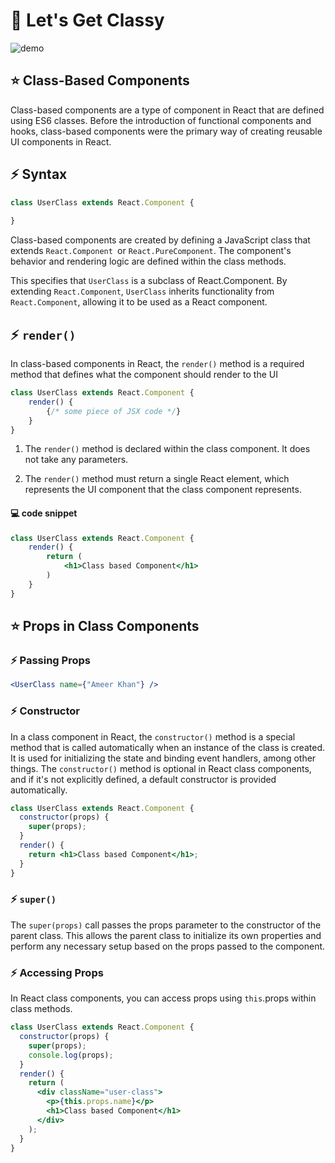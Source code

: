 # 📍 Let's Get Classy

![demo](https://coreui.io/images/ogimages/react_1200_630.jpg)

## ⭐ Class-Based Components

Class-based components are a type of component in React that are defined using ES6 classes. Before the introduction of functional components and hooks, class-based components were the primary way of creating reusable UI components in React.


## ⚡ Syntax

```jsx
class UserClass extends React.Component {
    
}
```

Class-based components are created by defining a JavaScript class that extends `React.Component `or `React.PureComponent`. The component's behavior and rendering logic are defined within the class methods.

This specifies that `UserClass` is a subclass of React.Component. By extending `React.Component`, `UserClass` inherits functionality from `React.Component`, allowing it to be used as a React component.

## ⚡ `render()`


In class-based components in React, the `render()` method is a required method that defines what the component should render to the UI

```jsx
class UserClass extends React.Component {
    render() {
        {/* some piece of JSX code */}
    }    
}
```

1. The `render()` method is declared within the class component. It does not take any parameters.

2.  The `render()` method must return a single React element, which represents the UI component that the class component represents.

#### 💻 code snippet 

```jsx
class UserClass extends React.Component {
    render() {
        return (
            <h1>Class based Component</h1>
        )
    }
}
```

## ⭐ Props in Class Components

### ⚡ Passing Props

```jsx
<UserClass name={"Ameer Khan"} />
```

### ⚡ Constructor

In a class component in React, the `constructor()` method is a special method that is called automatically when an instance of the class is created. It is used for initializing the state and binding event handlers, among other things. The `constructor()` method is optional in React class components, and if it's not explicitly defined, a default constructor is provided automatically.

```jsx
class UserClass extends React.Component {
  constructor(props) {
    super(props);
  }
  render() {
    return <h1>Class based Component</h1>;
  }
}
```

### ⚡ `super()` 

The `super(props)` call passes the props parameter to the constructor of the parent class. This allows the parent class to initialize its own properties and perform any necessary setup based on the props passed to the component.

### ⚡ Accessing Props


In React class components, you can access props using `this`.props within class methods. 

```jsx
class UserClass extends React.Component {
  constructor(props) {
    super(props);
    console.log(props);
  }
  render() {
    return (
      <div className="user-class">
        <p>{this.props.name}</p> 
        <h1>Class based Component</h1>
      </div>
    );
  }
}
```
